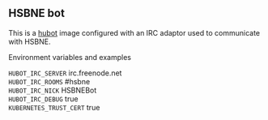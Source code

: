 ## HSBNE bot

This is a [hubot](https://hubot.github.com) image configured with an IRC adaptor used to communicate with HSBNE.

Environment variables and examples

`HUBOT_IRC_SERVER` irc.freenode.net  
`HUBOT_IRC_ROOMS` #hsbne  
`HUBOT_IRC_NICK` HSBNEBot  
`HUBOT_IRC_DEBUG` true  
`KUBERNETES_TRUST_CERT` true  

                                  